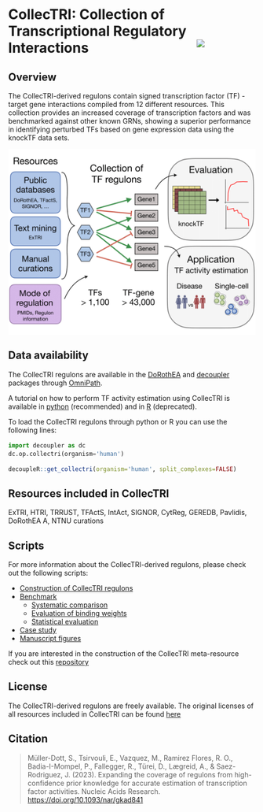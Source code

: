# CollecTRI: **Collec**tion of **T**ranscriptional **R**egulatory **I**nteractions <img src="man/figures/CollecTRI_logo.png" align="right" width="120" />

<!-- badges: start -->
<!-- badges: end -->

## Overview
The CollecTRI-derived regulons contain signed transcription factor (TF) - target gene 
interactions compiled from 12 different resources. This collection provides 
an increased coverage of transcription factors and was benchmarked against 
other known GRNs, showing a superior performance in identifying perturbed TFs 
based on gene expression data using the knockTF data sets.

<p align="center" width="100%">
<img src="man/figures/overview.png" align="center" width="550">
</p>

## Data availability 
The CollecTRI regulons are available in the [DoRothEA](https://saezlab.github.io/dorothea/) and [decoupler](https://decoupler-py.readthedocs.io/) packages through [OmniPath](https://omnipathdb.org/).

A tutorial on how to perform TF activity estimation using CollecTRI is available in [python](https://decoupler-py.readthedocs.io/en/latest/notebooks/scell/rna_sc.html#transcription-factor-scoring-from-gene-regulatory-networks) (recommended) and in [R](https://saezlab.github.io/decoupleR/articles/tf_bk.html) (deprecated). 

To load the CollecTRI regulons through python or R you can use the following lines:

```python
import decoupler as dc
dc.op.collectri(organism='human')
```

```r
decoupleR::get_collectri(organism='human', split_complexes=FALSE)
```

## Resources included in CollecTRI
ExTRI, HTRI, TRRUST, TFActS, IntAct, SIGNOR, CytReg, GEREDB, Pavlidis, DoRothEA A, NTNU curations

## Scripts
For more information about the CollecTRI-derived regulons, please check out the following scripts:

- [Construction of CollecTRI regulons](https://github.com/saezlab/CollecTRI/tree/main/scripts/CollecTRI)
- [Benchmark](https://github.com/saezlab/CollecTRI/tree/main/scripts/benchmark)
  - [Systematic comparison](https://github.com/saezlab/CollecTRI/blob/main/scripts/benchmark/02_benchmark.ipynb)
  - [Evaluation of binding weights](https://github.com/saezlab/CollecTRI/blob/main/scripts/benchmark/03_benchmark_weights.ipynb)
  - [Statistical evaluation](https://github.com/saezlab/CollecTRI/blob/main/scripts/benchmark/05_statistics.R)
- [Case study](https://github.com/saezlab/CollecTRI/blob/main/scripts/casestudy/case_study.R)
- [Manuscript figures](https://github.com/saezlab/CollecTRI/blob/main/scripts/figures/figures_manuscript.R)

If you are interested in the construction of the CollecTRI meta-resource check
out this [repository](https://github.com/Rbbt-Workflows/ExTRI)

## License
The CollecTRI-derived regulons are freely available.
The original licenses of all resources included in CollecTRI can be found [here](https://github.com/saezlab/pypath/blob/master/pypath/resources/data/resources.json)


## Citation
> Müller-Dott, S., Tsirvouli, E., Vazquez, M., Ramirez Flores, R. O., Badia-I-Mompel, P., Fallegger, R., Türei, D., Lægreid, A., & Saez-Rodriguez, J. (2023).
> Expanding the coverage of regulons from high-confidence prior knowledge for accurate estimation of transcription factor activities.
> Nucleic Acids Research. https://doi.org/10.1093/nar/gkad841
